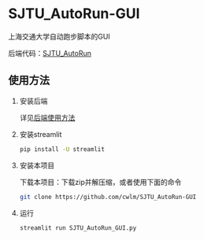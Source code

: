 # SJTU_AutoRun-GUI

上海交通大学自动跑步脚本的GUI

后端代码：[SJTU_AutoRun](https://github.com/cwlm/SJTU_AutoRun)

## 使用方法

1. 安装后端

    详见[后端使用方法](https://github.com/cwlm/SJTU_AutoRun/documents/%E4%BD%BF%E7%94%A8%E6%96%B9%E6%B3%95.md#%E5%AE%89%E8%A3%85)

2. 安装streamlit

    ```bash
    pip install -U streamlit
    ```

3. 安装本项目

    下载本项目：下载zip并解压缩，或者使用下面的命令

    ```bash
    git clone https://github.com/cwlm/SJTU_AutoRun-GUI
    ```

4. 运行

    ```bash
    streamlit run SJTU_AutoRun_GUI.py
    ```
